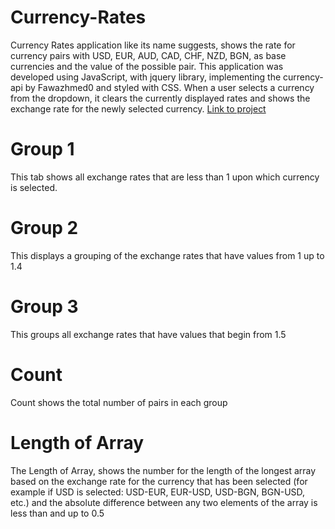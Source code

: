 # Currency-Rates
Currency Rates application like its name suggests, shows the rate for currency pairs with USD, EUR, AUD, CAD, CHF, NZD, BGN, as base currencies and the value of the possible pair.
This application was developed using JavaScript, with jquery library, implementing the currency-api by Fawazhmed0 and styled with CSS. When a user selects a currency from 
the dropdown, it clears the currently displayed rates and shows the exchange rate for the newly selected currency.
[Link to project](https://currencydisplayrate.000webhostapp.com/])
# Group 1
This tab shows all exchange rates that are less than 1 upon which currency is selected.
# Group 2 
This displays a grouping of the exchange rates that have values from 1 up to 1.4
# Group 3 
This groups all exchange rates that have values that begin from 1.5
# Count
Count shows the total number of pairs in each group
# Length of Array
The Length of Array, shows the number for the length of the longest array based on the exchange rate for the currency that has been selected (for example if USD is selected: USD-EUR, EUR-USD, USD-BGN, BGN-USD, etc.)
and the absolute difference between any two elements of the array is less than and up to 0.5
